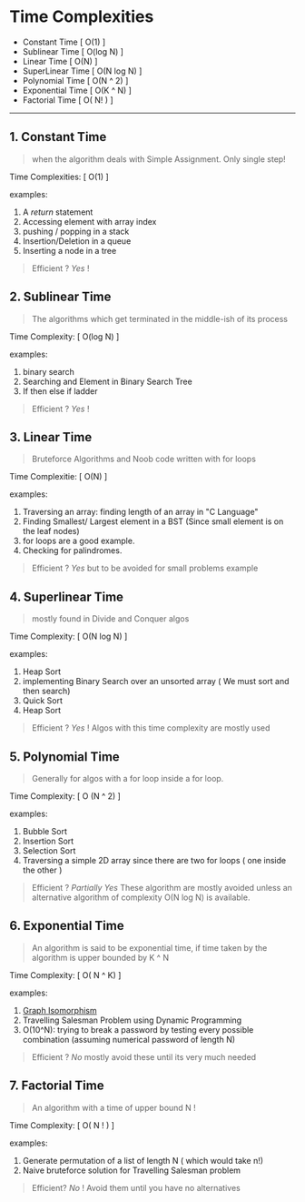 # Time Complexities
* Constant Time [ O(1) ]
* Sublinear Time [ O(log N) ]
* Linear Time [ O(N) ]
* SuperLinear Time [ O(N log N) ]
* Polynomial Time [ O(N ^ 2) ]
* Exponential Time [ O(K ^ N) ]
* Factorial Time [ O( N! ) ]

---
## 1. Constant Time
> when the algorithm deals with Simple Assignment. Only single step!

Time Complexities: [ O(1) ]

examples:
1. A *return* statement 
2. Accessing element with array index
3. pushing / popping in a stack
4. Insertion/Deletion in a queue
5. Inserting a node in a tree

> Efficient ? *Yes* !

## 2. Sublinear Time 
> The algorithms which get terminated in the middle-ish of its process

Time Complexity: [ O(log N) ]

examples: 
1. binary search
2. Searching and Element in Binary Search Tree
3. If then else if ladder

> Efficient ? *Yes* ! 

## 3. Linear Time
> Bruteforce Algorithms and Noob code written with for loops 

Time Complexitie: [ O(N) ]

examples:
1. Traversing an array: finding length of an array in "C Language"
2. Finding Smallest/ Largest element in a BST (Since small element is on the leaf nodes)
3. for loops are a good example.
4. Checking for palindromes.

> Efficient ? *Yes* but to be avoided for small problems example

## 4. Superlinear Time 
> mostly found in Divide and Conquer algos

Time Complexity: [ O(N log N) ]

examples:
1. Heap Sort
2. implementing Binary Search over an unsorted array ( We must sort and then search) 
3. Quick Sort 
4. Heap Sort

> Efficient ? *Yes* ! Algos with this time complexity are mostly used

## 5. Polynomial Time
> Generally for algos with a for loop inside a for loop.

Time Complexity: [ O (N ^ 2) ]

examples:
1. Bubble Sort
2. Insertion Sort
3. Selection Sort
4. Traversing a simple 2D array since there are two for loops ( one inside the other )

> Efficient ? *Partially Yes* These algorithm are mostly avoided unless an alternative algorithm of complexity O(N log N) is available.

## 6. Exponential Time
> An algorithm is said to be exponential time, if time taken by the algorithm is upper bounded by K ^ N

Time Complexity: [ O( N ^ K) ]

examples:
1. [Graph Isomorphism](https://en.wikipedia.org/wiki/Graph_isomorphism)
2. Travelling Salesman Problem using Dynamic Programming
3. O(10^N): trying to break a password by testing every possible combination (assuming numerical password of length N)

> Efficient ? *No* mostly avoid these until its very much needed

## 7. Factorial Time
> An algorithm with a time of upper bound N !

Time Complexity: [ O( N ! ) ]

examples:
1. Generate permutation of a list of length N ( which would take n!)
2. Naive bruteforce solution for Travelling Salesman problem

> Efficient? *No* ! Avoid them until you have no alternatives